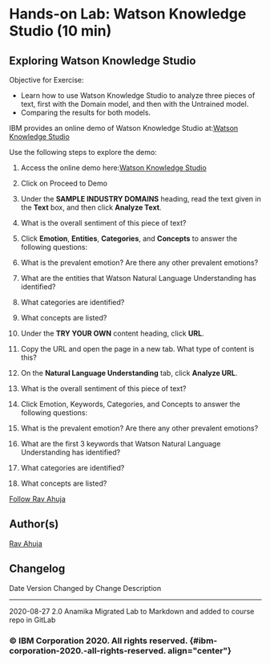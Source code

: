 
<!-- ![](./Watson%20Natural%20Language%20Understanding.md_files/IDSNlogo.png){width="200"
height="200"} -->

Hands-on Lab: Watson Knowledge Studio (10 min)
============================================================

Exploring Watson Knowledge Studio
-----------------------------------------------

Objective for Exercise:

-   Learn how to use Watson Knowledge Studio to analyze three pieces of text, first with the Domain model, and then with the Untrained model.
-   Comparing the results for both models.

IBM provides an online demo of Watson Knowledge Studio at:[Watson Knowledge Studio](https://www.ibm.com/demos/live/watson-knowledge-studio/self-service)

Use the following steps to explore the demo:

1.  Access the online demo here:[Watson Knowledge Studio](https://www.ibm.com/demos/live/watson-knowledge-studio/self-service)
    
2.  Click on Proceed to Demo    

3.  Under the **SAMPLE INDUSTRY DOMAINS** heading, read
    the text given in the **Text** box, and then click **Analyze Text**.

4.  What is the overall sentiment of this piece of text?

4.  Click **Emotion**, **Entities**, **Categories**, and **Concepts** to
    answer the following questions:

5.  What is the prevalent emotion? Are there any other prevalent
    emotions?

6.  What are the entities that Watson Natural Language Understanding has
    identified?

7.  What categories are identified?

8.  What concepts are listed?

9.  Under the **TRY YOUR OWN** content heading, click
    **URL**.

10. Copy the URL and open the page in a new tab. What type of content is
    this?

11. On the **Natural Language Understanding** tab, click **Analyze URL**.

12. What is the overall sentiment of this piece of text?

13. Click Emotion, Keywords, Categories, and Concepts to answer the
    following questions:

14. What is the prevalent emotion? Are there any other prevalent
    emotions?

15. What are the first 3 keywords that Watson Natural Language
    Understanding has identified?

16. What categories are identified?

17. What concepts are listed?


[Follow Rav
Ahuja](https://twitter.com/ravahuja?utm_medium=Exinfluencer&utm_source=Exinfluencer&utm_content=000026UJ&utm_term=10006555&utm_id=NA-SkillsNetwork-Channel-SkillsNetworkCoursesIBMDeveloperSkillsNetworkAI0103ENSkillsNetwork20648538-2022-01-01)

Author(s)
---------

[Rav
Ahuja](https://www.linkedin.com/in/ravahuja/?utm_medium=Exinfluencer&utm_source=Exinfluencer&utm_content=000026UJ&utm_term=10006555&utm_id=NA-SkillsNetwork-Channel-SkillsNetworkCoursesIBMDeveloperSkillsNetworkAI0103ENSkillsNetwork20648538-2022-01-01)

Changelog
---------

  Date         Version   Changed by   Change Description
  ------------ --------- ------------ -------------------------------------------------------------
  2020-08-27   2.0       Anamika      Migrated Lab to Markdown and added to course repo in GitLab
                                      
                                      

### © IBM Corporation 2020. All rights reserved. {#ibm-corporation-2020.-all-rights-reserved. align="center"}

### 
